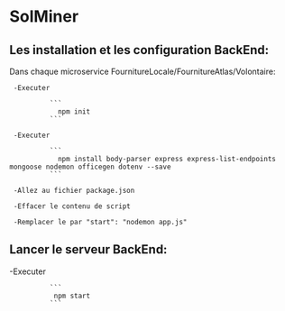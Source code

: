 # SolMiner
## Les installation et les configuration BackEnd:
  Dans chaque microservice FournitureLocale/FournitureAtlas/Volontaire:
  
     -Executer 
     
              ```
                npm init
              ```
             
     -Executer
     
              ```
                npm install body-parser express express-list-endpoints mongoose nodemon officegen dotenv --save
              ```
              
     -Allez au fichier package.json 
     
     -Effacer le contenu de script 
     
     -Remplacer le par "start": "nodemon app.js"
     
     
## Lancer le serveur BackEnd:
   -Executer 
   
              ```
               npm start
              ```
     
